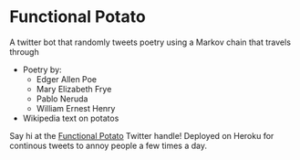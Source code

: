 #  Functional Potato
A twitter bot that randomly tweets poetry using a Markov chain that
travels through


- Poetry by:
  - Edger Allen Poe
  - Mary Elizabeth Frye
  - Pablo Neruda
  - William Ernest Henry
- Wikipedia text on potatos


Say hi at the  [Functional Potato](https://twitter.com/the_bard_tweets)
Twitter handle!
Deployed on Heroku for continous tweets to annoy people a few times a day.
